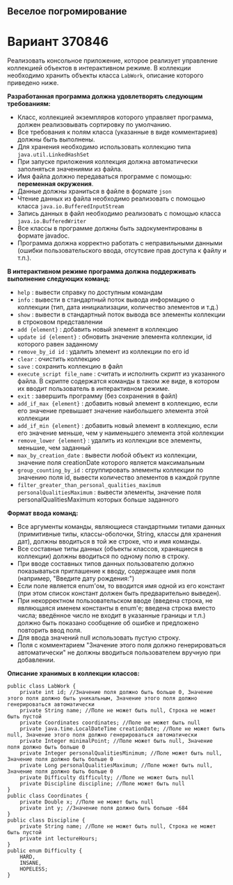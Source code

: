 ## Веселое погромирование
# Вариант 370846


Реализовать консольное приложение, которое реализует управление коллекцией объектов в интерактивном режиме. В коллекции необходимо хранить объекты класса `LabWork`, описание которого приведено ниже.

**Разработанная программа должна удовлетворять следующим требованиям:**

-   Класс, коллекцией экземпляров которого управляет программа, должен реализовывать сортировку по умолчанию.
-   Все требования к полям класса (указанные в виде комментариев) должны быть выполнены.
-   Для хранения необходимо использовать коллекцию типа `java.util.LinkedHashSet`
-   При запуске приложения коллекция должна автоматически заполняться значениями из файла.
-   Имя файла должно передаваться программе с помощью: **переменная окружения**.
-   Данные должны храниться в файле в формате `json`
-   Чтение данных из файла необходимо реализовать с помощью класса `java.io.BufferedInputStream`
-   Запись данных в файл необходимо реализовать с помощью класса `java.io.BufferedWriter`
-   Все классы в программе должны быть задокументированы в формате javadoc.
-   Программа должна корректно работать с неправильными данными (ошибки пользовательского ввода, отсутсвие прав доступа к файлу и т.п.).

**В интерактивном режиме программа должна поддерживать выполнение следующих команд:**

-   `help` : вывести справку по доступным командам
-   `info` : вывести в стандартный поток вывода информацию о коллекции (тип, дата инициализации, количество элементов и т.д.)
-   `show` : вывести в стандартный поток вывода все элементы коллекции в строковом представлении
-   `add {element}` : добавить новый элемент в коллекцию
-   `update id {element}` : обновить значение элемента коллекции, id которого равен заданному
-   `remove_by_id id` : удалить элемент из коллекции по его id
-   `clear` : очистить коллекцию
-   `save` : сохранить коллекцию в файл
-   `execute_script file_name` : считать и исполнить скрипт из указанного файла. В скрипте содержатся команды в таком же виде, в котором их вводит пользователь в интерактивном режиме.
-   `exit` : завершить программу (без сохранения в файл)
-   `add_if_max {element}` : добавить новый элемент в коллекцию, если его значение превышает значение наибольшего элемента этой коллекции
-   `add_if_min {element}` : добавить новый элемент в коллекцию, если его значение меньше, чем у наименьшего элемента этой коллекции
-   `remove_lower {element}` : удалить из коллекции все элементы, меньшие, чем заданный
-   `max_by_creation_date` : вывести любой объект из коллекции, значение поля creationDate которого является максимальным
-   `group_counting_by_id` : сгруппировать элементы коллекции по значению поля id, вывести количество элементов в каждой группе
-   `filter_greater_than_personal_qualities_maximum personalQualitiesMaximum` : вывести элементы, значение поля personalQualitiesMaximum которых больше заданного

**Формат ввода команд:**

-   Все аргументы команды, являющиеся стандартными типами данных (примитивные типы, классы-оболочки, String, классы для хранения дат), должны вводиться в той же строке, что и имя команды.
-   Все составные типы данных (объекты классов, хранящиеся в коллекции) должны вводиться по одному полю в строку.
-   При вводе составных типов данных пользователю должно показываться приглашение к вводу, содержащее имя поля (например, "Введите дату рождения:")
-   Если поле является enum'ом, то вводится имя одной из его констант (при этом список констант должен быть предварительно выведен).
-   При некорректном пользовательском вводе (введена строка, не являющаяся именем константы в enum'е; введена строка вместо числа; введённое число не входит в указанные границы и т.п.) должно быть показано сообщение об ошибке и предложено повторить ввод поля.
-   Для ввода значений null использовать пустую строку.
-   Поля с комментарием "Значение этого поля должно генерироваться автоматически" не должны вводиться пользователем вручную при добавлении.

**Описание хранимых в коллекции классов:**

```
public class LabWork {
    private int id; //Значение поля должно быть больше 0, Значение этого поля должно быть уникальным, Значение этого поля должно генерироваться автоматически
    private String name; //Поле не может быть null, Строка не может быть пустой
    private Coordinates coordinates; //Поле не может быть null
    private java.time.LocalDateTime creationDate; //Поле не может быть null, Значение этого поля должно генерироваться автоматически
    private Integer minimalPoint; //Поле может быть null, Значение поля должно быть больше 0
    private Integer personalQualitiesMinimum; //Поле может быть null, Значение поля должно быть больше 0
    private Long personalQualitiesMaximum; //Поле может быть null, Значение поля должно быть больше 0
    private Difficulty difficulty; //Поле не может быть null
    private Discipline discipline; //Поле может быть null
}
public class Coordinates {
    private Double x; //Поле не может быть null
    private int y; //Значение поля должно быть больше -684
}
public class Discipline {
    private String name; //Поле не может быть null, Строка не может быть пустой
    private int lectureHours;
}
public enum Difficulty {
    HARD,
    INSANE,
    HOPELESS;
}

```
